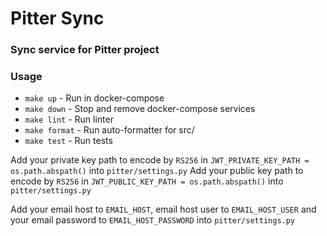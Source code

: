 # Pitter Sync

### Sync service for Pitter project


### Usage

- `make up` - Run in docker-compose
- `make down` - Stop and remove docker-compose services
- `make lint` - Run linter
- `make format` - Run auto-formatter for src/
- `make test` - Run tests

Add your private key path to encode by `RS256` in `JWT_PRIVATE_KEY_PATH = os.path.abspath()` into `pitter/settings.py`
Add your public key path to encode by `RS256` in `JWT_PUBLIC_KEY_PATH = os.path.abspath()` into `pitter/settings.py`

Add your email host to `EMAIL_HOST`, email host user to `EMAIL_HOST_USER` and your email password to `EMAIL_HOST_PASSWORD` into `pitter/settings.py` 

